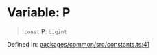 # Variable: P

> `const` **P**: `bigint`

Defined in: [packages/common/src/constants.ts:41](https://github.com/dcdpr/did-btcr2-js/blob/c82bc5c69016e1146a0c52c6e6b21621f5abd6d4/packages/common/src/constants.ts#L41)
